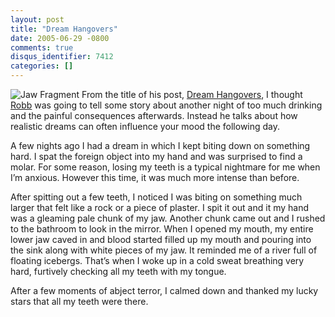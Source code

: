 ```yaml
---
layout: post
title: "Dream Hangovers"
date: 2005-06-29 -0800
comments: true
disqus_identifier: 7412
categories: []
---
```

![Jaw Fragment](http://haacked.com/images/jawfragment.jpg) From the
title of his post, [Dream
Hangovers](http://sharpmarbles.stufftoread.com/archive/2005/06/30/3565.aspx),
I thought [Robb](http://sharpmarbles.stufftoread.com/) was going to tell
some story about another night of too much drinking and the painful
consequences afterwards. Instead he talks about how realistic dreams can
often influence your mood the following day.

A few nights ago I had a dream in which I kept biting down on something
hard. I spat the foreign object into my hand and was surprised to find a
molar. For some reason, losing my teeth is a typical nightmare for me
when I’m anxious. However this time, it was much more intense than
before.

After spitting out a few teeth, I noticed I was biting on something much
larger that felt like a rock or a piece of plaster. I spit it out and it
my hand was a gleaming pale chunk of my jaw. Another chunk came out and
I rushed to the bathroom to look in the mirror. When I opened my mouth,
my entire lower jaw caved in and blood started filled up my mouth and
pouring into the sink along with white pieces of my jaw. It reminded me
of a river full of floating icebergs. That’s when I woke up in a cold
sweat breathing very hard, furtively checking all my teeth with my
tongue.

After a few moments of abject terror, I calmed down and thanked my lucky
stars that all my teeth were there.

